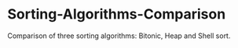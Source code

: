# Sorting-Algorithms-Comparison
Comparison of three sorting algorithms: Bitonic, Heap and Shell sort.
